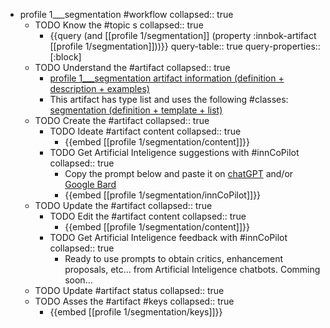 
- profile 1___segmentation #workflow
   collapsed:: true
  - TODO Know the #topic s
    collapsed:: true
    - {{query (and [[profile 1/segmentation]] (property :innbok-artifact [[profile 1/segmentation]]))}}
      query-table:: true
      query-properties:: [:block]
  - TODO Understand the #artifact
    collapsed:: true
    - [profile 1___segmentation artifact information (definition + description + examples)](https://go.innbok.com/#/page/innBoK%2Fprofile-%28id%29%2Fsegmentation%2Finfo)
    - This artifact has type list and uses the following #classes: [segmentation (definition + template + list)](https://go.innbok.com/#/page/innBoK%2Fclass%2Fsegmentation)
  - TODO Create the #artifact
     collapsed:: true
    - TODO Ideate #artifact content
      collapsed:: true
      - {{embed [[profile 1/segmentation/content]]}}
    - TODO Get Artificial Inteligence suggestions with #innCoPilot
      collapsed:: true
      - Copy the prompt below and paste it on [chatGPT](https://chat.openai.com) and/or [Google Bard](https://bard.google.com/chat)
      - {{embed [[profile 1/segmentation/innCoPilot]]}}
  - TODO Update the #artifact
    collapsed:: true
    - TODO Edit the #artifact content
     collapsed:: true
      - {{embed [[profile 1/segmentation/content]]}}
    - TODO Get Artificial Inteligence feedback with #innCoPilot
      collapsed:: true
      - Ready to use prompts to obtain critics, enhancement proposals, etc... from Artificial Inteligence chatbots. Comming soon...
  - TODO Update #artifact status
    collapsed:: true
  - TODO Asses the #artifact #keys
    collapsed:: true
    - {{embed [[profile 1/segmentation/keys]]}}



